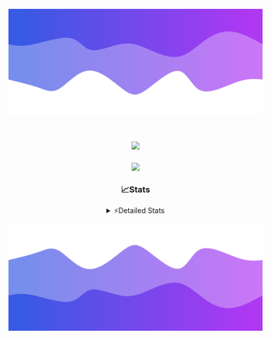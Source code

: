 ![Header](./header.png)
<div align="center">

<h1 align="center">
  <a href="https://git.io/typing-svg">
    <img src="https://readme-typing-svg.herokuapp.com/?lines=Hello,+There!+%F0%9F%91%8B;This+is+chicho.;Owner+on+Ocean;&center=true&size=25">
  </a>
</h1>
  
<p align="center">
  <img src="https://lanyard.cnrad.dev/api/852683595378196480" />
</p>

### 📈Stats
<details>
    <summary> ⚡Detailed Stats</summary>
    <br/>

<!--START_SECTION:waka-->
![Code Time](http://img.shields.io/badge/Code%20Time-1%2C115%20hrs%2043%20mins-blue)

![Profile Views](http://img.shields.io/badge/Profile%20Views-0-blue)

**🐱 My GitHub Data** 

> 📦 190.0 kB Used in GitHub's Storage 
 > 
> 🏆 0 Contributions in the Year 2025
 > 
> 🚫 Not Opted to Hire
 > 
> 📜 15 Public Repositories 
 > 
> 🔑 13 Private Repositories 
 > 
**I'm a Night 🦉** 

```text
🌞 Morning                25 commits          █░░░░░░░░░░░░░░░░░░░░░░░░   04.55 % 
🌆 Daytime                74 commits          ███░░░░░░░░░░░░░░░░░░░░░░   13.48 % 
🌃 Evening                242 commits         ███████████░░░░░░░░░░░░░░   44.08 % 
🌙 Night                  208 commits         █████████░░░░░░░░░░░░░░░░   37.89 % 
```
📅 **I'm Most Productive on Friday** 

```text
Monday                   29 commits          █░░░░░░░░░░░░░░░░░░░░░░░░   05.28 % 
Tuesday                  117 commits         █████░░░░░░░░░░░░░░░░░░░░   21.31 % 
Wednesday                85 commits          ████░░░░░░░░░░░░░░░░░░░░░   15.48 % 
Thursday                 75 commits          ███░░░░░░░░░░░░░░░░░░░░░░   13.66 % 
Friday                   129 commits         ██████░░░░░░░░░░░░░░░░░░░   23.50 % 
Saturday                 62 commits          ███░░░░░░░░░░░░░░░░░░░░░░   11.29 % 
Sunday                   52 commits          ██░░░░░░░░░░░░░░░░░░░░░░░   09.47 % 
```


📊 **This Week I Spent My Time On** 

```text
🕑︎ Time Zone: America/Argentina/Buenos_Aires

💬 Programming Languages: 
TypeScript               7 hrs 52 mins       ████████████████████░░░░░   80.45 % 
Python                   1 hr 5 mins         ███░░░░░░░░░░░░░░░░░░░░░░   11.17 % 
JSON                     16 mins             █░░░░░░░░░░░░░░░░░░░░░░░░   02.80 % 
HTML                     15 mins             █░░░░░░░░░░░░░░░░░░░░░░░░   02.66 % 
JavaScript               8 mins              ░░░░░░░░░░░░░░░░░░░░░░░░░   01.50 % 

🔥 Editors: 
Cursor                   9 hrs 47 mins       █████████████████████████   100.00 % 

🐱‍💻 Projects: 
ocean-backend            8 hrs 6 mins        █████████████████████░░░░   82.94 % 
front-electro-patagonia-m1 hr 40 mins        ████░░░░░░░░░░░░░░░░░░░░░   17.06 % 

💻 Operating System: 
Windows                  9 hrs 47 mins       █████████████████████████   100.00 % 
Mac                      0 secs              ░░░░░░░░░░░░░░░░░░░░░░░░░   00.00 % 
```

**I Mostly Code in JavaScript** 

```text
JavaScript               10 repos            ███████░░░░░░░░░░░░░░░░░░   27.78 % 
HTML                     7 repos             █████░░░░░░░░░░░░░░░░░░░░   19.44 % 
TypeScript               4 repos             ███░░░░░░░░░░░░░░░░░░░░░░   11.11 % 
Astro                    2 repos             █░░░░░░░░░░░░░░░░░░░░░░░░   05.56 % 
SCSS                     1 repo              █░░░░░░░░░░░░░░░░░░░░░░░░   02.78 % 
```




 Last Updated on 09/03/2025 23:12:42 UTC
<!--END_SECTION:waka-->
</details>

![Footer](./footer.png)
